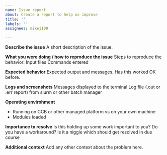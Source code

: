 ```yaml
---
name: Issue report
about: Create a report to help us improve
title: ''
labels: ''
assignees: mikej100

---
```


**Describe the issue**
A short description of the issue.

**What you were doing / how to reproduce the issue**
Steps to reproduce the behavior:
Input files
Commands entered


**Expected behavior**
Expected output and messages.
Has this worked OK before.

**Logs and screenshots**
Messages displayed to the terminal
Log file (.out or .err report) from slurm or other batch manager


**Operating envirohment**
- Running on CCB or other managed platform vs on your own machine
- Modules loaded

**Importance to resolve**
Is this holding up some work important to you? Do you have a workaround?
Is it a niggle which should get resolved in due course

**Additional context**
Add any other context about the problem here.
